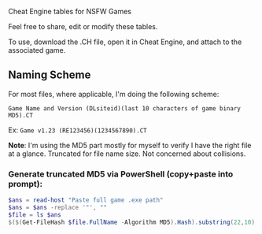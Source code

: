 
Cheat Engine tables for NSFW Games

Feel free to share, edit or modify these tables.

To use, download the .CH file, open it in Cheat Engine, and attach to the associated game.


## Naming Scheme

For most files, where applicable, I'm doing the following scheme:

`Game Name and Version (DLsiteid)(last 10 characters of game binary MD5).CT`

Ex: `Game v1.23 (RE123456)(1234567890).CT`

**Note**: I'm using the MD5 part mostly for myself to verify I have the right file at a glance. Truncated for file name size. Not concerned about collisions.

### Generate truncated MD5 via PowerShell (copy+paste into prompt):
```powershell
$ans = read-host "Paste full game .exe path"
$ans = $ans -replace '"', ""
$file = ls $ans
$($(Get-FileHash $file.FullName -Algorithm MD5).Hash).substring(22,10)
 
```

